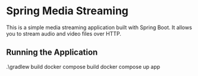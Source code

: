 ﻿# Spring Media Streaming
This is a simple media streaming application built with Spring Boot. It allows you to stream audio and video files over HTTP.

## Running the Application
.\gradlew build
docker compose build
docker compose up app